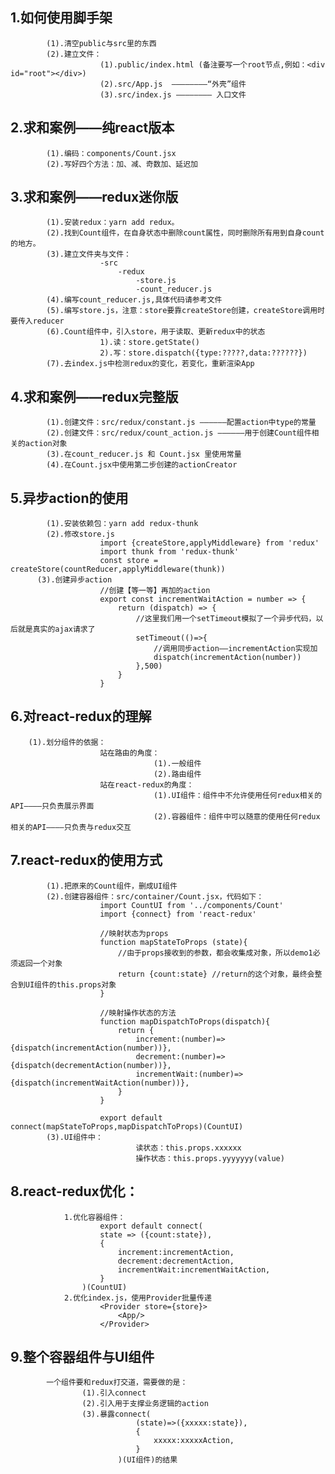 ## 1.如何使用脚手架
			(1).清空public与src里的东西
			(2).建立文件：
						(1).public/index.html (备注要写一个root节点,例如：<div id="root"></div>)
						(2).src/App.js  ————————“外壳”组件
						(3).src/index.js ———————— 入口文件
						
## 2.求和案例——纯react版本
			(1).编码：components/Count.jsx
			(2).写好四个方法：加、减、奇数加、延迟加

## 3.求和案例——redux迷你版
			(1).安装redux：yarn add redux。
			(2).找到Count组件，在自身状态中删除count属性，同时删除所有用到自身count的地方。
			(3).建立文件夹与文件：
						-src
							-redux
								-store.js
								-count_reducer.js
			(4).编写count_reducer.js,具体代码请参考文件
			(5).编写store.js，注意：store要靠createStore创建，createStore调用时要传入reducer
			(6).Count组件中，引入store，用于读取、更新redux中的状态
						1).读：store.getState()
						2).写：store.dispatch({type:?????,data:??????})
			(7).去index.js中检测redux的变化，若变化，重新渲染App

## 4.求和案例——redux完整版
			(1).创建文件：src/redux/constant.js ——————配置action中type的常量
			(2).创建文件：src/redux/count_action.js ——————用于创建Count组件相关的action对象
			(3).在count_reducer.js 和 Count.jsx 里使用常量
			(4).在Count.jsx中使用第二步创建的actionCreator

## 5.异步action的使用
			(1).安装依赖包：yarn add redux-thunk
			(2).修改store.js
						import {createStore,applyMiddleware} from 'redux'
						import thunk from 'redux-thunk'
						const store = createStore(countReducer,applyMiddleware(thunk))
		  (3).创建异步action
						//创建【等一等】再加的action
						export const incrementWaitAction = number => {
							return (dispatch) => {
								//这里我们用一个setTimeout模拟了一个异步代码，以后就是真实的ajax请求了
								setTimeout(()=>{
									//调用同步action——incrementAction实现加
									dispatch(incrementAction(number))
								},500)
							}
						}

## 6.对react-redux的理解
		(1).划分组件的依据：
						站在路由的角度：
									(1).一般组件
									(2).路由组件
						站在react-redux的角度：
									(1).UI组件：组件中不允许使用任何redux相关的API————只负责展示界面
									(2).容器组件：组件中可以随意的使用任何redux相关的API————只负责与redux交互

## 7.react-redux的使用方式
			(1).把原来的Count组件，删成UI组件
			(2).创建容器组件：src/container/Count.jsx，代码如下：
						import CountUI from '../components/Count'
						import {connect} from 'react-redux'

						//映射状态为props
						function mapStateToProps (state){
							//由于props接收到的参数，都会收集成对象，所以demo1必须返回一个对象
							return {count:state} //return的这个对象，最终会整合到UI组件的this.props对象
						}

						//映射操作状态的方法
						function mapDispatchToProps(dispatch){
							return {
								increment:(number)=>{dispatch(incrementAction(number))},
								decrement:(number)=>{dispatch(decrementAction(number))},
								incrementWait:(number)=>{dispatch(incrementWaitAction(number))},
							}
						}

						export default connect(mapStateToProps,mapDispatchToProps)(CountUI)
			(3).UI组件中：
								读状态：this.props.xxxxxx
								操作状态：this.props.yyyyyyy(value)

## 8.react-redux优化：
				1.优化容器组件：
						export default connect(
						state => ({count:state}),
						{
							increment:incrementAction,
							decrement:decrementAction,
							incrementWait:incrementWaitAction,
						}
					)(CountUI)
				2.优化index.js，使用Provider批量传递
						<Provider store={store}>
							<App/>
						</Provider>


## 9.整个容器组件与UI组件
			一个组件要和redux打交道，需要做的是：
					(1).引入connect
					(2).引入用于支撑业务逻辑的action
					(3).暴露connect(
								(state)=>({xxxxx:state}),
								{
									xxxxx:xxxxxAction,
								}
							)(UI组件)的结果